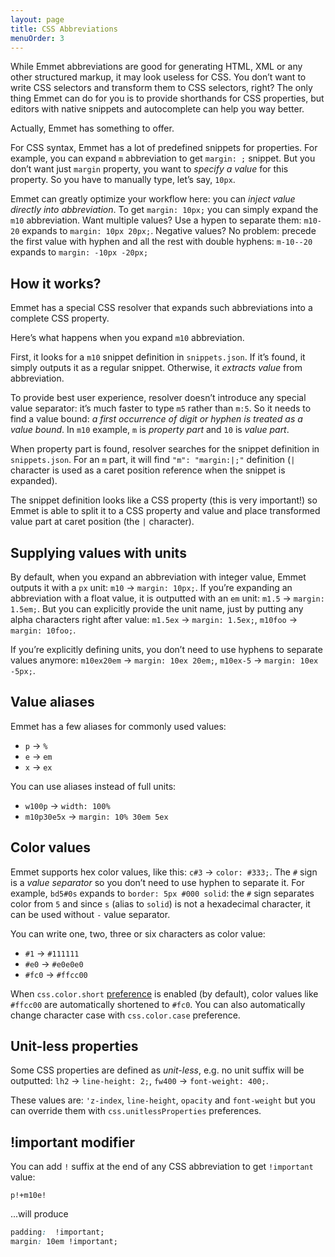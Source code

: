 ```yaml
---
layout: page
title: CSS Abbreviations
menuOrder: 3
---
```

While Emmet abbreviations are good for generating HTML, XML or any other structured markup, it may look useless for CSS. You don’t want to write CSS selectors and transform them to CSS selectors, right? The only thing Emmet can do for you is to provide shorthands for CSS properties, but editors with native snippets and autocomplete can help you way better.

Actually, Emmet has something to offer.

For CSS syntax, Emmet has a lot of predefined snippets for properties. For example, you can expand `m` abbreviation to get `margin: ;` snippet. But you don’t want just `margin` property, you want to _specify a value_ for this property. So you have to manually type, let’s say, `10px`.

Emmet can greatly optimize your workflow here: you can _inject value directly into abbreviation_. To get `margin: 10px;` you can simply expand the `m10` abbreviation. Want multiple values? Use a hypen to separate them: `m10-20` expands to `margin: 10px 20px;`. Negative values? No problem: precede the first value with hyphen and all the rest with double hyphens: `m-10--20` expands to `margin: -10px -20px;`

## How it works?

Emmet has a special CSS resolver that expands such abbreviations into a complete CSS property.

Here’s what happens when you expand `m10` abbreviation.

First, it looks for a `m10` snippet definition in `snippets.json`. If it’s found, it simply outputs it as a regular snippet. Otherwise, it _extracts value_ from abbreviation.

To provide best user experience, resolver doesn’t introduce any special value separator: it’s much faster to type `m5` rather than `m:5`. So it needs to find a value bound: *a first occurrence of digit or hyphen is treated as a value bound*. In `m10` example, `m` is _property part_ and `10` is _value part_.

When property part is found, resolver searches for the snippet definition in `snippets.json`. For an `m` part, it will find `"m": "margin:|;"` definition (`|` character is used as a caret position reference when the snippet is expanded).

The snippet definition looks like a CSS property (this is very important!) so Emmet is able to split it to a CSS property and value and place transformed value part at caret position (the `|` character).

## Supplying values with units

By default, when you expand an abbreviation with integer value, Emmet outputs it with a `px` unit: `m10` → `margin: 10px;`. If you’re expanding an abbreviation with a float value, it is outputted with an `em` unit: `m1.5` → `margin: 1.5em;`. But you can explicitly provide the unit name, just by putting any alpha characters right after value: `m1.5ex` → `margin: 1.5ex;`, `m10foo` → `margin: 10foo;`.

If you’re explicitly defining units, you don’t need to use hyphens to separate values anymore: `m10ex20em` → `margin: 10ex 20em;`, `m10ex-5` → `margin: 10ex -5px;`.

## Value aliases

Emmet has a few aliases for commonly used values:

* `p` → `%`
* `e` → `em`
* `x` → `ex`

You can use aliases instead of full units:

* `w100p` → `width: 100%`
* `m10p30e5x` → `margin: 10% 30em 5ex`

## Color values ##

Emmet supports hex color values, like this: `c#3` → `color: #333;`. The `#` sign is a _value separator_ so you don’t need to use hyphen to separate it. For example, `bd5#0s` expands to `border: 5px #000 solid`: the `#` sign separates color from `5` and since `s` (alias to `solid`) is not a hexadecimal character, it can be used without `-` value separator.

You can write one, two, three or six characters as color value:

* `#1` → `#111111`
* `#e0` → `#e0e0e0`
* `#fc0` → `#ffcc00`

When `css.color.short` [preference](/customization/preferences/) is enabled (by default), color values like `#ffcc00` are automatically shortened to `#fc0`. You can also automatically change character case with `css.color.case` preference.

## Unit-less properties

Some CSS properties are defined as _unit-less_, e.g. no unit suffix will be outputted: `lh2` → `line-height: 2;`, `fw400` → `font-weight: 400;`.

These values are: `'z-index`, `line-height`, `opacity` and `font-weight` but you can override them with `css.unitlessProperties` preferences.

## !important modifier ##

You can add `!` suffix at the end of any CSS abbreviation to get `!important` value:

    p!+m10e!

...will produce

```css
padding:  !important;
margin: 10em !important;
```
